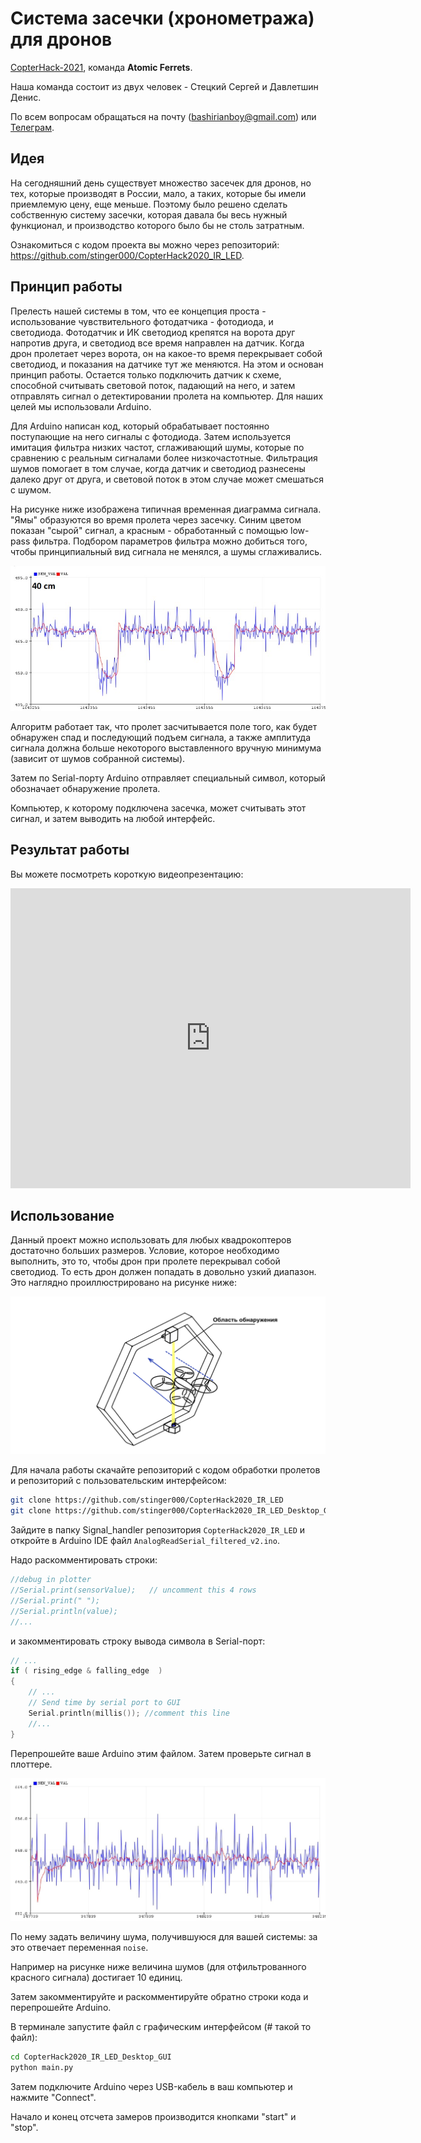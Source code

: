 # Система засечки (хронометража) для дронов

[CopterHack-2021](copterhack2021.md), команда **Atomic Ferrets**.

Наша команда состоит из двух человек - Стецкий Сергей и Давлетшин Денис.

По всем вопросам обращаться на почту (bashirianboy@gmail.com) или [Телеграм](https://t.me/DenisNoLimit).

## Идея

На сегодняшний день существует множество засечек для дронов, но тех, которые производят в России, мало, а таких, которые бы имели приемлемую цену, еще меньше. Поэтому было решено сделать собственную систему засечки, которая давала бы весь нужный функционал, и производство которого было бы не столь затратным.

Ознакомиться с кодом проекта вы можно через репозиторий: https://github.com/stinger000/CopterHack2020_IR_LED.

## Принцип работы

Прелесть нашей системы в том, что ее концепция проста - использование чувствительного фотодатчика - фотодиода, и светодиода. Фотодатчик и ИК светодиод крепятся на ворота друг напротив друга, и светодиод все время направлен на датчик. Когда дрон пролетает через ворота, он на какое-то время перекрывает собой светодиод, и показания на датчике тут же меняются. На этом и основан принцип работы. Остается только подключить датчик к схеме, способной считывать световой поток, падающий на него, и затем отправлять сигнал о детектировании пролета на компьютер. Для наших целей мы использовали Arduino.

Для Arduino написан код, который обрабатывает постоянно поступающие на него сигналы с фотодиода. Затем используется имитация фильтра низких частот, сглаживающий шумы, которые по сравнению с реальным сигналами более низкочастотные. Фильтрация шумов помогает в том случае, когда датчик и светодиод разнесены далеко друг от друга, и световой поток в этом случае может смешаться с шумом.

На рисунке ниже изображена типичная временная диаграмма сигнала. "Ямы" образуются во время пролета через засечку. Синим цветом показан "сырой" сигнал, а красным - обработанный с помощью low-pass фильтра. Подбором параметров фильтра можно добиться того, чтобы принципиальный вид сигнала не менялся, а шумы сглаживались.

![diagram example](../assets/race_timing_sys_copterhack/diagram.jpg)

Алгоритм работает так, что пролет засчитывается поле того, как будет обнаружен спад и последующий подъем сигнала, а также амплитуда сигнала должна больше некоторого выставленного вручную минимума (зависит от шумов собранной системы).

Затем по Serial-порту Arduino отправляет специальный символ, который обозначает обнаружение пролета.

Компьютер, к которому подключена засечка, может считывать этот сигнал, и затем выводить на любой интерфейс.

## Результат работы

Вы можете посмотреть короткую видеопрезентацию:

<iframe width="640" height="480"src="https://www.youtube.com/embed/MEJdM9arz5c" frameborder="0" ; autoplay; encrypted-media; gyroscope; picture-in-picture"> </iframe>

## Использование

Данный проект можно использовать для любых квадрокоптеров достаточно больших размеров. Условие, которое необходимо выполнить, это то, чтобы дрон при пролете перекрывал собой светодиод. То есть дрон должен попадать в довольно узкий диапазон. Это наглядно проиллюстрировано на рисунке ниже:

![system work](../assets/race_timing_sys_copterhack/system_work.png)

Для начала работы скачайте репозиторий с кодом обработки пролетов и репозиторий с пользовательским интерфейсом:

```bash
git clone https://github.com/stinger000/CopterHack2020_IR_LED
git clone https://github.com/stinger000/CopterHack2020_IR_LED_Desktop_GUI
```

Зайдите в папку Signal_handler репозитория `CopterHack2020_IR_LED` и откройте в Arduino IDE файл `AnalogReadSerial_filtered_v2.ino`.

Надо раскомментировать строки:

```cpp
//debug in plotter
//Serial.print(sensorValue);   // uncomment this 4 rows
//Serial.print(" ");
//Serial.println(value);
//...
```

и закомментировать строку вывода символа в Serial-порт:

```cpp
// ...
if ( rising_edge & falling_edge  )
{
    // ...
    // Send time by serial port to GUI
    Serial.println(millis()); //comment this line
    //...
}
```

Перепрошейте ваше Arduino этим файлом. Затем проверьте сигнал в плоттере.

![set noise](../assets/race_timing_sys_copterhack/set_noise.jpg)

По нему задать величину шума, получившуюся для вашей системы: за это отвечает переменная `noise`.

Например на рисунке ниже величина шумов (для отфильтрованного красного сигнала) достигает 10 единиц.

Затем закомментируйте и раскомментируйте обратно строки кода и перепрошейте Arduino.

В терминале запустите файл с графическим интерфейсом (# такой то файл):

```bash
cd CopterHack2020_IR_LED_Desktop_GUI
python main.py
```

Затем подключите Arduino через USB-кабель в ваш компьютер и нажмите "Connect".

Начало и конец отсчета замеров производится кнопками "start" и "stop".
